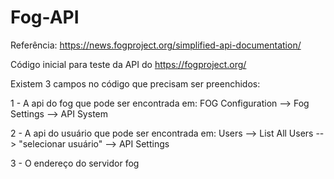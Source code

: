 # Fog-API

Referência: https://news.fogproject.org/simplified-api-documentation/

Código inicial para teste da API do https://fogproject.org/

Existem 3 campos no código que precisam ser preenchidos:

  1 - A api do fog que pode ser encontrada em: FOG Configuration --> Fog Settings --> API System
  
  2 - A api do usuário que pode ser encontrada em: Users --> List All Users --> "selecionar usuário" --> API Settings
  
  3 - O endereço do servidor fog
